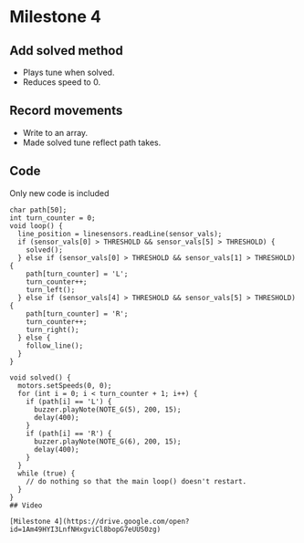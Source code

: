 # Milestone 4
## Add solved method
- Plays tune when solved.
- Reduces speed to 0.

## Record movements
- Write to an array.
- Made solved tune reflect path takes.

## Code
Only new code is included

``` 
char path[50];
int turn_counter = 0;
void loop() {
  line_position = linesensors.readLine(sensor_vals);
  if (sensor_vals[0] > THRESHOLD && sensor_vals[5] > THRESHOLD) {
    solved();
  } else if (sensor_vals[0] > THRESHOLD && sensor_vals[1] > THRESHOLD) {
    path[turn_counter] = 'L';
    turn_counter++;
    turn_left();
  } else if (sensor_vals[4] > THRESHOLD && sensor_vals[5] > THRESHOLD) {
    path[turn_counter] = 'R';
    turn_counter++;
    turn_right();
  } else {
    follow_line();
  }
}

void solved() {
  motors.setSpeeds(0, 0);
  for (int i = 0; i < turn_counter + 1; i++) {
    if (path[i] == 'L') {
      buzzer.playNote(NOTE_G(5), 200, 15);
      delay(400);
    }
    if (path[i] == 'R') {
      buzzer.playNote(NOTE_G(6), 200, 15);
      delay(400);
    }
  }
  while (true) {
    // do nothing so that the main loop() doesn't restart.
  }
}
## Video

[Milestone 4](https://drive.google.com/open?id=1Am49HYI3LnfNHxgviCl8bopG7eUUS0zg)